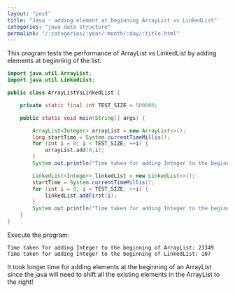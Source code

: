 ```yaml
---
layout: "post"
title: "Java - adding element at beginning ArrayList vs LinkedList"
categories: "java data structure"
permalink: "/:categories/:year/:month/:day/:title.html"
---
```


This program tests the performance of ArrayList vs LinkedList by adding elements at beginning of the list:
``` java
import java.util.ArrayList;
import java.util.LinkedList;

public class ArrayListVsLinkedList {

    private static final int TEST_SIZE = 500000;

    public static void main(String[] args) {

        ArrayList<Integer> arrayList = new ArrayList<>();
        long startTime = System.currentTimeMillis();
        for (int i = 0; i < TEST_SIZE; ++i) {
            arrayList.add(0,i);
        }
        System.out.println("Time taken for adding Integer to the beginning of ArrayList: " + (System.currentTimeMillis() - startTime));

        LinkedList<Integer> linkedList = new LinkedList<>();
        startTime = System.currentTimeMillis();
        for (int i = 0; i < TEST_SIZE; ++i) {
            linkedList.addFirst(i);
        }
        System.out.println("Time taken for adding Integer to the beginning of LinkedList: " + (System.currentTimeMillis() - startTime));
    }
}

```

Execute the program:
```
Time taken for adding Integer to the beginning of ArrayList: 23349
Time taken for adding Integer to the beginning of LinkedList: 107
```

It took longer time for adding elements at the beginning of an ArrayList since the java will need to shift all the existing elements in the ArrayList to the right!
